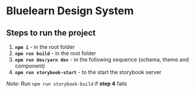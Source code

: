 # Bluelearn Design System

## Steps to run the project
1. **```npm i```** -  in the root folder
2. **```npm run build```** -  in the root folder
3. **```npm run dev/yarn dev```** -  in the following sequence (schema, theme and component) 
4. **```npm run storybook-start```** -  to the start the storybook server

*Note:* Run ```npm run storybook-build``` if **step 4** fails